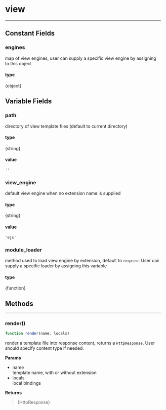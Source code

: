<!-- @rev c666eada2bc6f94a79bba2e6afdadf44 a1202b -->
# view

----




## Constant Fields

### engines

 map of view engines, user can supply a specific view engine by assigning to this object

  #### type
{object}
 



## Variable Fields

### path

 directory of view template files (default to current directory)

#### type
{string}
 

#### value
`''`


### view_engine

 default view engine when no extension name is supplied
#### type
{string}
 

#### value
`'ejs'`


### module_loader

 method used to load view engine by extension, default to `require`. User can supply a specific loader by assigning
 this variable

#### type
{function}
 




## Methods

------------------------------------------------------------------------
### render()

```js
function render(name, locals) 
```


 render a template file into response content, returns a `HttpResponse`.
 User should specify content type if needed.


**Params**

  - name
    <br>template name, with or without extension
  - locals
    <br>local bindings

**Returns**

> {HttpResponse}
 
